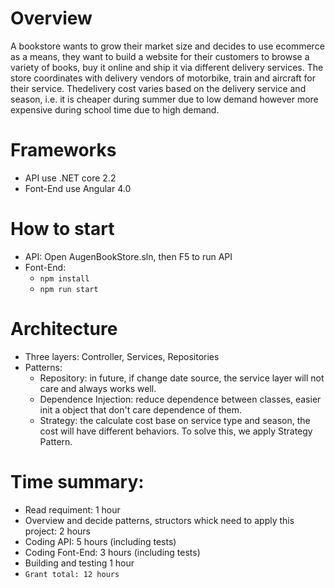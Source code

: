# Overview 
A bookstore wants to grow their market size and decides to use ecommerce as a means, they want to build a
website for their customers to browse a variety of books, buy it online and ship it via different delivery
services. The store coordinates with delivery vendors of motorbike, train and aircraft for their service. Thedelivery cost varies based on the delivery service and season, i.e. it is cheaper during summer due to low demand however more expensive during school time due to high demand.
# Frameworks 
* API use .NET core 2.2
* Font-End use Angular 4.0
# How to start
* API: Open AugenBookStore.sln, then F5 to run API
* Font-End: 
    * `npm install`
    * `npm run start`

# Architecture 
* Three layers: Controller, Services, Repositories
* Patterns:
    * Repository: in future, if change date source, the service layer will not care and always works well.
    * Dependence Injection: reduce dependence between classes, easier init a object that don't care dependence of them.
    * Strategy: the calculate cost base on service type and season, the cost will have different behaviors. To solve this, we apply Strategy Pattern.

# Time summary:
* Read requiment: 1 hour
* Overview and decide patterns, structors whick need to apply this project: 2 hours
* Coding API: 5 hours (including tests)
* Coding Font-End: 3 hours (including tests)
* Building and testing 1 hour
* ```Grant total: 12 hours```
